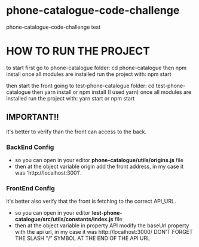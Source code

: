 # phone-catalogue-code-challenge
phone-catalogue-code-challenge test

<h1>HOW TO RUN THE PROJECT</h1>

to start first go to phone-catalogue folder: cd phone-catalogue
then npm install
once all modules are installed run the project with: npm start

then start the front going to test-phone-catalogue folder: cd test-phone-catalogue
then yarn install or npm install (I used yarn)
once all modules are installed run the project with: yarn start or npm start

<h2>IMPORTANT!!</h2>
it's better to verify than the front can access to the back.
<h3>BackEnd Config</h3>

* so you can open in your editor **phone-catalogue/utils/origins.js** file
* then at the object variable origin add the front address, in my case it was 'http://localhost:3001'.

<h3>FrontEnd Config</h3>

it's better also verify that the front is fetching to the correct API_URL.
* so you can open in your editor t**est-phone-catalogue/src/utils/constants/index.js** file
* then at the object variable in property API modify the baseUrl property with the api url, in my case it was http://localhost:3000/ DON'T FORGET THE SLASH "/" SYMBOL AT THE END OF THE API URL  
